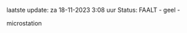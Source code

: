 laatste update: 
za 18-11-2023  3:08   uur 
Status: FAALT - geel - 
<div class="service Y">microstation</div>